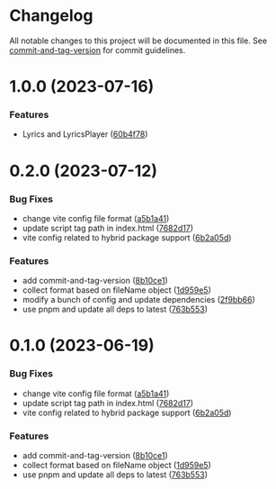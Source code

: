 # Changelog

All notable changes to this project will be documented in this file. See [commit-and-tag-version](https://github.com/absolute-version/commit-and-tag-version) for commit guidelines.

# 1.0.0 (2023-07-16)


### Features

* Lyrics and LyricsPlayer ([60b4f78](https://github.com/Clarkkkk/lyrics-kit/commit/60b4f780faaa4acf90c7c6af3836ef12d60af7b3))



# 0.2.0 (2023-07-12)


### Bug Fixes

* change vite config file format ([a5b1a41](https://github.com/Clarkkkk/vite-vanilla-ts-lib-starter/commit/a5b1a418170290b531f633779b5efc54e7815299))
* update script tag path in index.html ([7682d17](https://github.com/Clarkkkk/vite-vanilla-ts-lib-starter/commit/7682d1724e412c11e3b4bdd177a237f019c90817))
* vite config related to hybrid package support ([6b2a05d](https://github.com/Clarkkkk/vite-vanilla-ts-lib-starter/commit/6b2a05d1f3241804edcbc6c90369852e144ff679))


### Features

* add commit-and-tag-version ([8b10ce1](https://github.com/Clarkkkk/vite-vanilla-ts-lib-starter/commit/8b10ce1ca35259b53909d4313fea79bd70bd7a21))
* collect format based on fileName object ([1d959e5](https://github.com/Clarkkkk/vite-vanilla-ts-lib-starter/commit/1d959e527f6877ce78a91ccba07437c50007a4f9))
* modify a bunch of config and update dependencies ([2f9bb66](https://github.com/Clarkkkk/vite-vanilla-ts-lib-starter/commit/2f9bb662d9ba0d80154bd8b852c9a2155b6ffd4d))
* use pnpm and update all deps to latest ([763b553](https://github.com/Clarkkkk/vite-vanilla-ts-lib-starter/commit/763b5531dd3bb8d636f8bc087b6fc150b0af08e5))



# 0.1.0 (2023-06-19)


### Bug Fixes

* change vite config file format ([a5b1a41](https://github.com/Clarkkkk/vite-vanilla-ts-lib-starter/commit/a5b1a418170290b531f633779b5efc54e7815299))
* update script tag path in index.html ([7682d17](https://github.com/Clarkkkk/vite-vanilla-ts-lib-starter/commit/7682d1724e412c11e3b4bdd177a237f019c90817))
* vite config related to hybrid package support ([6b2a05d](https://github.com/Clarkkkk/vite-vanilla-ts-lib-starter/commit/6b2a05d1f3241804edcbc6c90369852e144ff679))


### Features

* add commit-and-tag-version ([8b10ce1](https://github.com/Clarkkkk/vite-vanilla-ts-lib-starter/commit/8b10ce1ca35259b53909d4313fea79bd70bd7a21))
* collect format based on fileName object ([1d959e5](https://github.com/Clarkkkk/vite-vanilla-ts-lib-starter/commit/1d959e527f6877ce78a91ccba07437c50007a4f9))
* use pnpm and update all deps to latest ([763b553](https://github.com/Clarkkkk/vite-vanilla-ts-lib-starter/commit/763b5531dd3bb8d636f8bc087b6fc150b0af08e5))
